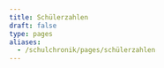 ```yaml
---
title: Schülerzahlen
draft: false
type: pages
aliases:
  - /schulchronik/pages/schülerzahlen
---
```

<script src="https://assets.cantorgymnasium.de/echarts/v5/echarts.min.js"></script>

<div id="chart-container"></div>
<script>
  var dom = document.getElementById("chart-container");
  echarts.registerLocale("DE", {
    time: {
        month: [
            'Januar', 'Februar', 'März', 'April', 'Mai', 'Juni',
            'Juli', 'August', 'September', 'Oktober', 'November', 'Dezember'
        ],
        monthAbbr: [
            'Jan', 'Feb', 'Mar', 'Apr', 'Mai', 'Jun',
            'Jul', 'Aug', 'Sep', 'Okt', 'Nov', 'Dez'
        ],
        dayOfWeek: [
            'Sonntag', 'Montag', 'Dienstag', 'Mittwoch', 'Donnerstag', 'Freitag', 'Samstag'
        ],
        dayOfWeekAbbr: [
            'So', 'Mo', 'Di', 'Mi', 'Do', 'Fr', 'Sa'
        ]
    },
    legend: {
        selector: {
            all: 'Alle',
            inverse: 'Invertiert'
        }
    },
    toolbox: {
        brush: {
            title: {
                rect: 'Box Auswahl',
                polygon: 'Lasso Auswahl',
                lineX: 'Horizontale Auswahl',
                lineY: 'Vertikale Auswahl',
                keep: 'Bereich Auswahl',
                clear: 'Auswahl zurücksetzen'
            }
        },
        dataView: {
            title: 'Daten Ansicht',
            lang: ['Daten Ansicht', 'Schließen', 'Aktualisieren']
        },
        dataZoom: {
            title: {
                zoom: 'Zoom',
                back: 'Zoom zurücksetzen'
            }
        },
        magicType: {
            title: {
                line: 'Zu Liniendiagramm wechseln',
                bar: 'Zu Balkendiagramm wechseln',
                stack: 'Stapel',
                tiled: 'Kachel'
            }
        },
        restore: {
            title: 'Wiederherstellen'
        },
        saveAsImage: {
            title: 'Als Bild speichern',
            lang: ['Rechtsklick zum Speichern des Bildes']
        }
    },
    series: {
        typeNames: {
            pie: 'Tortendiagramm',
            bar: 'Balkendiagramm',
            line: 'Liniendiagramm',
            scatter: 'Streudiagramm',
            effectScatter: 'Welligkeits-Streudiagramm',
            radar: 'Radar-Karte',
            tree: 'Baum',
            treemap: 'Baumkarte',
            boxplot: 'Boxplot',
            candlestick: 'Kerzenständer',
            k: 'K Liniendiagramm',
            heatmap: 'Heatmap',
            map: 'Karte',
            parallel: 'Parallele Koordinatenkarte',
            lines: 'Liniendiagramm',
            graph: 'Beziehungsgrafik',
            sankey: 'Sankey-Diagramm',
            funnel: 'Trichterdiagramm',
            gauge: 'Meßanzeige',
            pictorialBar: 'Bildlicher Balken',
            themeRiver: 'Thematische Flusskarte',
            sunburst: 'Sonnenausbruch'
        }
    },
    aria: {
        general: {
            withTitle: 'Dies ist ein Diagramm über "{title}"',
            withoutTitle: 'Dies ist ein Diagramm'
        },
        series: {
            single: {
                prefix: '',
                withName: ' mit Typ {seriesType} namens {seriesName}.',
                withoutName: ' mit Typ {seriesType}.'
            },
            multiple: {
                prefix: '. Es besteht aus {seriesCount} Serienzählung.',
                withName: ' Die Serie {seriesId} ist ein {seriesType} welcher {seriesName} darstellt.',
                withoutName: ' Die {seriesId}-Reihe ist ein {seriesType}.',
                separator: {
                    middle: '',
                    end: ''
                }
            }
        },
        data: {
            allData: 'Die Daten sind wie folgt: ',
            partialData: 'Die ersten {displayCnt} Elemente sind: ',
            withName: 'die Daten für {name} sind {value}',
            withoutName: '{value}',
            separator: {
                middle: ',',
                end: '.'
            }
        }
    }
});
  var chart = echarts.init(dom, null, {
    renderer: "canvas",
    useDirtyRect: false,
    locale: "DE"
  });
  var option;
  jQuery.get("/data/schuelerzahlen.json",
    function (data) {
      chart.setOption(
        (option = {
          title: {
            text: "Schülerzahlen",
          },
          tooltip: {
            trigger: 'axis',
            axisPointer: {
              // Use axis to trigger tooltip
              type: 'shadow' // 'shadow' as default; can also be 'line' or 'shadow'
            },
            formatter: function (params, ticket, callback) {
              var output = "";
              params.forEach(function(param) {
                output = output + "<b>" + param.seriesName + ":</b> " + param.value + (param.seriesName == "Anteil Mädchen" ? "%" : "") + "<br>";
              });
              return output;
            }
          },
          xAxis: {
            data: data['schuelerzahlen'].map(function (item) {
              return item['year'];
            })
          },
          yAxis: [{
            min: 0,
            inverse: false
          }, {
            min: 0,
            max: 100,
            axisLabel: {
              formatter: '{value}%'
            }
          }],
          toolbox: {
            right: 10,
            feature: {
              dataZoom: {
                yAxisIndex: "none"
              },
              restore: {},
              saveAsImage: {}
            }
          },
          dataZoom: [
            {
              startValue: "1988"
            },
            {
              type: "inside"
            }
          ],
          series: [{
            name: "Jungen",
            type: "bar",
            stack: "total",
            color: "#7099dc",
            data: data['schuelerzahlen'].map(function (item) {
              return item['all'] - item['girls'];
            }),
            markLine: {
              silent: true,
              lineStyle: {
                color: "#333"
              },
              data: [
                {
                  yAxis: 100
                },
                {
                  yAxis: 300
                },
                {
                  yAxis: 500
                }
              ]
            },
          },
          {
            name: "Mädchen",
            type: "bar",
            color: "#ff6a6a",
            stack: "total",
            data: data['schuelerzahlen'].map(function (item) {
              return item['girls'];
            }),
            markLine: {
              silent: true,
              lineStyle: {
                color: "#333"
              },
              data: [
                {
                  yAxis: 100
                },
                {
                  yAxis: 300
                },
                {
                  yAxis: 500
                }
              ]
            }
          },
          {
            name: "Insgesamt",
            color: "#98e17f",
            type: "line",
            data: data['schuelerzahlen'].map(function (item) {
              return item['all'];
            }),
            lineStyle: {
              normal: {
                width: 0,
              }
            },
            symbolSize: 0,
            markLine: {
              silent: true,
              lineStyle: {
                color: "#333"
              },
              data: [
                {
                  yAxis: 100
                },
                {
                  yAxis: 300
                },
                {
                  yAxis: 500
                }
              ],
            }
          },
          {
            name: "Anteil Mädchen",
            type: "line",
            color: "#4b4b4b",
            yAxisIndex: 1,
            data: data['schuelerzahlen'].map(function (item) {
              return (item['girls']/item['all']*100).toFixed(2);;
            }),
          }
          ]
        })
      );
    }
  );
  if (option && typeof option === "object") {
    chart.setOption(option);
  }
  window.addEventListener("resize", chart.resize);
</script>
